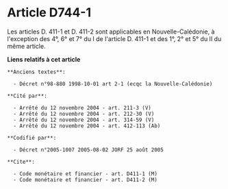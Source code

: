 # Article D744-1

Les articles D. 411-1 et D. 411-2 sont applicables en Nouvelle-Calédonie, à l'exception des 4°, 6° et 7° du I de l'article D.
411-1 et des 1°, 2° et 5° du II du même article.

**Liens relatifs à cet article**

	**Anciens textes**:

	  - Décret n°98-880 1998-10-01 art 2-1 (ecqc la Nouvelle-Calédonie)

	**Cité par**:

	  - Arrêté du 12 novembre 2004 - art. 211-3 (V)
	  - Arrêté du 12 novembre 2004 - art. 212-30 (V)
	  - Arrêté du 12 novembre 2004 - art. 314-59 (V)
	  - Arrêté du 12 novembre 2004 - art. 412-113 (Ab)

	**Codifié par**:

	  - Décret n°2005-1007 2005-08-02 JORF 25 août 2005

	**Cite**:

	  - Code monétaire et financier - art. D411-1 (M)
	  - Code monétaire et financier - art. D411-2 (M)

